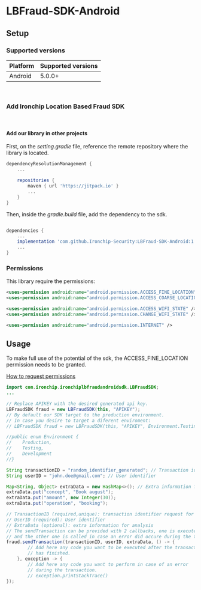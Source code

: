 # LBFraud-SDK-Android

## Setup

### Supported versions
| Platform | Supported versions |
| --- | --- |
| Android | 5.0.0+ |
    
<br>

### Add Ironchip Location Based Fraud SDK

<br>

#### Add our library in other projects

First, on the *setting.gradle* file, reference the remote repository where the library is located. 
``` gradle
dependencyResolutionManagement {
    ...

    repositories {
        maven { url 'https://jitpack.io' }
        ...
    }
}
```

Then, inside the *gradle.build* file, add the dependency to the sdk.
``` gradle

dependencies {
    ...
    implementation 'com.github.Ironchip-Security:LBFraud-SDK-Android:1.2.9.1'
    ...
}

```

### Permissions
This library require the permissions:

``` xml
<uses-permission android:name="android.permission.ACCESS_FINE_LOCATION" />
<uses-permission android:name="android.permission.ACCESS_COARSE_LOCATION" />

<uses-permission android:name="android.permission.ACCESS_WIFI_STATE" />
<uses-permission android:name="android.permission.CHANGE_WIFI_STATE" />

<uses-permission android:name="android.permission.INTERNET" />
```


## Usage

To make full use of the potential of the sdk, the ACCESS_FINE_LOCATION permission needs to be granted.

[How to request permissions](https://developer.android.com/training/permissions/requesting)

```java
import com.ironchip.ironchiplbfraudandroidsdk.LBFraudSDK;
...

// Replace APIKEY with the desired generated api key.
LBFraudSDK fraud = new LBFraudSDK(this, "APIKEY");
// By default our SDK target to the production environment.
// In case you desire to target a diferent enviroment:
// LBFraudSDK fraud = new LBFraudSDK(this, "APIKEY", Environment.Testing);

//public enum Environment {
//    Production,
//    Testing,
//    Development
//}

String transactionID = "random_identifier_generated"; // Transaction identifier request for fraud results
String userID = "john.doe@gmail.com"; // User identifier

Map<String, Object> extraData = new HashMap<>(); // Extra information for analysis
extraData.put("concept", "Book august");
extraData.put("amount", new Integer(30));
extraData.put("operation", "booking");

// TransactionID (required,unique): transaction identifier request for fraud results
// UserID (required): User identifier
// ExtraData (optional): extra information for analysis
// The sendTransaction can be provided with 2 callbacks, one is executed when the transaction is finished
// and the other one is called in case an error did occure during the transaction process.
fraud.sendTransaction(transactionID, userID, extraData, () -> {
        // Add here any code you want to be executed after the transaction
        // has finished.
    }, exception -> {
        // Add here any code you want to perform in case of an error
        // during the transaction.
        // exception.printStackTrace()
});
```
